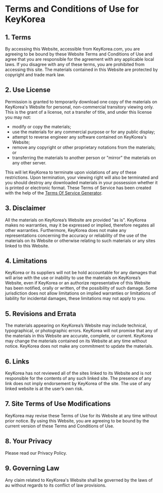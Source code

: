 # Terms and Conditions of Use for KeyKorea

## 1\. Terms

By accessing this Website, accessible from KeyKorea.com, you are agreeing to be bound by these Website Terms and Conditions of Use and agree that you are responsible for the agreement with any applicable local laws. If you disagree with any of these terms, you are prohibited from accessing this site. The materials contained in this Website are protected by copyright and trade mark law.

## 2\. Use License

Permission is granted to temporarily download one copy of the materials on KeyKorea's Website for personal, non-commercial transitory viewing only. This is the grant of a license, not a transfer of title, and under this license you may not:

- modify or copy the materials;
- use the materials for any commercial purpose or for any public display;
- attempt to reverse engineer any software contained on KeyKorea's Website;
- remove any copyright or other proprietary notations from the materials; or
- transferring the materials to another person or "mirror" the materials on any other server.

This will let KeyKorea to terminate upon violations of any of these restrictions. Upon termination, your viewing right will also be terminated and you should destroy any downloaded materials in your possession whether it is printed or electronic format. These Terms of Service has been created with the help of the [Terms Of Service Generator](https://www.termsofservicegenerator.net).

## 3\. Disclaimer

All the materials on KeyKorea’s Website are provided "as is". KeyKorea makes no warranties, may it be expressed or implied, therefore negates all other warranties. Furthermore, KeyKorea does not make any representations concerning the accuracy or reliability of the use of the materials on its Website or otherwise relating to such materials or any sites linked to this Website.

## 4\. Limitations

KeyKorea or its suppliers will not be hold accountable for any damages that will arise with the use or inability to use the materials on KeyKorea’s Website, even if KeyKorea or an authorize representative of this Website has been notified, orally or written, of the possibility of such damage. Some jurisdiction does not allow limitations on implied warranties or limitations of liability for incidental damages, these limitations may not apply to you.

## 5\. Revisions and Errata

The materials appearing on KeyKorea’s Website may include technical, typographical, or photographic errors. KeyKorea will not promise that any of the materials in this Website are accurate, complete, or current. KeyKorea may change the materials contained on its Website at any time without notice. KeyKorea does not make any commitment to update the materials.

## 6\. Links

KeyKorea has not reviewed all of the sites linked to its Website and is not responsible for the contents of any such linked site. The presence of any link does not imply endorsement by KeyKorea of the site. The use of any linked website is at the user’s own risk.

## 7\. Site Terms of Use Modifications

KeyKorea may revise these Terms of Use for its Website at any time without prior notice. By using this Website, you are agreeing to be bound by the current version of these Terms and Conditions of Use.

## 8\. Your Privacy

Please read our Privacy Policy.

## 9\. Governing Law

Any claim related to KeyKorea's Website shall be governed by the laws of au without regards to its conflict of law provisions.
